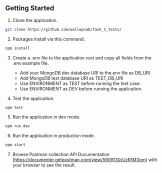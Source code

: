 
## Getting Started

1. Clone the application.
```bash
git clone https://github.com/wallwpcab/Task_1_tests/
```
2. Packages install via this command.       
```bash
npm install
```
3. Create a .env file to the application root and copy all fields from the .env.example file.       
    * Add your MongoDB dev database URI to the.env file as DB_URI
    * Add MongoDB test database URI as TEST_DB_URI
    * Use ENVIRONMENT as TEST before running the test case.
    * Use ENVIRONMENT as DEV before running the application. 

4. Test the application.
```bash
npm test
```

5. Run the application in dev mode.
```bash
npm run dev
```
6. Run the application in production mode.
```bash
npm start
```
7. Browse Postman collection API Documentation [https://documenter.getpostman.com/view/5909130/UzR1M3qm] with your browser to see the result.
    
